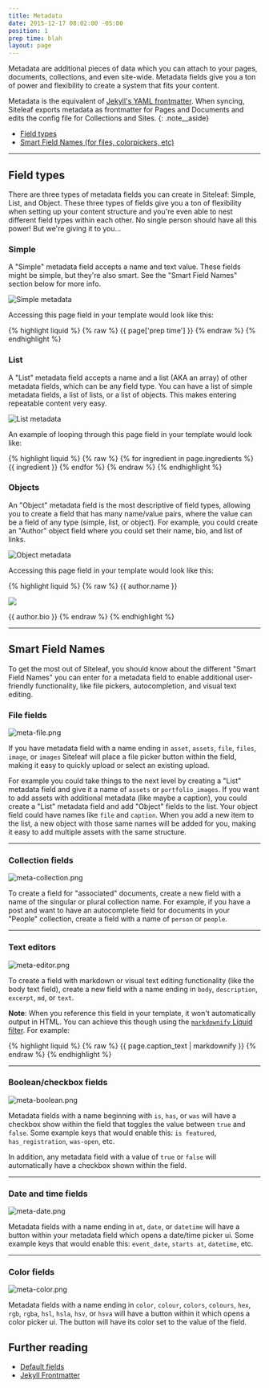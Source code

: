 ```yaml
---
title: Metadata
date: 2015-12-17 08:02:00 -05:00
position: 1
prep time: blah
layout: page
---
```


Metadata are additional pieces of data which you can attach to your pages, documents, collections, and even site-wide. Metadata fields give you a ton of power and flexibility to create a system that fits your content.

Metadata is the equivalent of [Jekyll's YAML frontmatter](https://jekyllrb.com/docs/frontmatter/). When syncing, Siteleaf exports metadata as frontmatter for Pages and Documents and edits the config file for Collections and Sites.
{: .note__aside}

- [Field types](#field-types)
- [Smart Field Names (for files, colorpickers, etc)](#smart-field-names)

----

## Field types

There are three types of metadata fields you can create in Siteleaf: Simple, List, and Object. These three types of fields give you a ton of flexibility when setting up your content structure and you're even able to nest different field types within each other. No single person should have all this power! But we're giving it to you&hellip;

### Simple

A "Simple" metadata field accepts a name and text value. These fields might be simple, but they're also smart. See the "Smart Field Names" section below for more info.

![Simple metadata](/uploads/metadata/simple.png)

Accessing this page field in your template would look like this:

{% highlight liquid %}
{% raw %}
{{ page['prep time'] }}
{% endraw %}
{% endhighlight %}

### List

A "List" metadata field accepts a name and a list (AKA an array) of other metadata fields, which can be any field type. You can have a list of simple metadata fields, a list of lists, or a list of objects. This makes entering repeatable content very easy.

![List metadata](/uploads/metadata/list.png)

An example of looping through this page field in your template would look like:

{% highlight liquid %}
{% raw %}
{% for ingredient in page.ingredients %}
  {{ ingredient }}
{% endfor %}
{% endraw %}
{% endhighlight %}

### Objects

An "Object" metadata field is the most descriptive of field types, allowing you to create a field that has many name/value pairs, where the value can be a field of any type (simple, list, or object). For example, you could create an "Author" object field where you could set their name, bio, and list of links.

![Object metadata](/uploads/metadata/object.png)

Accessing this page field in your template would look like this:

{% highlight liquid %}
{% raw %}
{{ author.name }}

<img src="{{ author.image }}" />

{{ author.bio }}
{% endraw %}
{% endhighlight %}

----

## Smart Field Names

To get the most out of Siteleaf, you should know about the different "Smart Field Names" you can enter for a metadata field to enable additional user-friendly functionality, like file pickers, autocompletion, and visual text editing.

### File fields

![meta-file.png](/uploads/meta-file.png)

If you have metadata field with a name ending in `asset`, `assets`, `file`, `files`, `image`, or `images` Siteleaf will place a file picker button within the field, making it easy to quickly upload or select an existing upload.

For example you could take things to the next level by creating a "List" metadata field and give it a name of `assets` or `portfolio_images`. If you want to add assets with additional metadata (like maybe a caption), you could create a "List" metadata field and add "Object" fields to the list. Your object field could have names like `file` and `caption`. When you add a new item to the list, a new object with those same names will be added for you, making it easy to add multiple assets with the same structure.

----

### Collection fields

![meta-collection.png](/uploads/meta-collection.png)

To create a field for "associated" documents, create a new field with a name of the singular or plural collection name. For example, if you have a post and want to have an autocomplete field for documents in your "People" collection, create a field with a name of `person` or `people`.

----

### Text editors

![meta-editor.png](/uploads/meta-editor.png)

To create a field with markdown or visual text editing functionality (like the body text field), create a new field with a name ending in `body`, `description`, `excerpt`, `md`, or `text`.

**Note**: When you reference this field in your template, it won't automatically output in HTML. You can achieve this though using the [`markdownify` Liquid filter](http://jekyllrb.com/docs/templates/). For example:

{% highlight liquid %}
{% raw %}
{{ page.caption_text | markdownify }}
{% endraw %}
{% endhighlight %}

----

### Boolean/checkbox fields

![meta-boolean.png](/uploads/meta-boolean.png)

Metadata fields with a name beginning with `is`, `has`, or `was` will have a checkbox show within the field that toggles the value between `true` and `false`. Some example keys that would enable this: `is featured`, `has_registration`, `was-open`, etc.

In addition, any metadata field with a value of `true` or `false` will automatically have a checkbox shown within the field.

----

### Date and time fields

![meta-date.png](/uploads/meta-date.png)

Metadata fields with a name ending in `at`, `date`, or `datetime` will have a button within your metadata field which opens a date/time picker ui. Some example keys that would enable this: `event_date`, `starts at`, `datetime`, etc.

----

### Color fields

![meta-color.png](/uploads/meta-color.png)

Metadata fields with a name ending in `color`, `colour`, `colors`, `colours`, `hex`, `rgb`, `rgba`, `hsl`, `hsla`, `hsv`, or `hsva` will have a button within it which opens a color picker ui. The button will have its color set to the value of the field.

## Further reading

- [Default fields](/content/defaults)
- [Jekyll Frontmatter](https://jekyllrb.com/docs/frontmatter/)